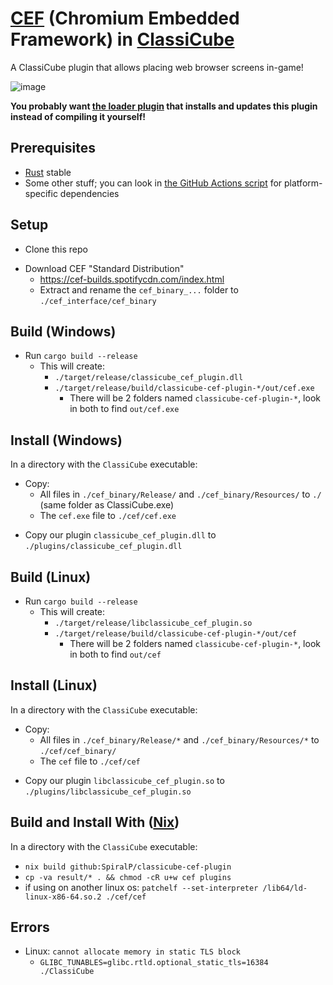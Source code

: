 # [CEF](https://bitbucket.org/chromiumembedded/cef) (Chromium Embedded Framework) in [ClassiCube](https://www.classicube.net/)

A ClassiCube plugin that allows placing web browser screens in-game!

![image](https://i.imgur.com/MyvxVCZ.png)

**You probably want [the loader plugin](https://github.com/SpiralP/classicube-cef-loader-plugin/blob/master/README.md#installing) that installs and updates this plugin instead of compiling it yourself!**

## Prerequisites

- [Rust](https://www.rust-lang.org/) stable
- Some other stuff; you can look in [the GitHub Actions script](.github/workflows/rust.yml) for platform-specific dependencies

## Setup

- Clone this repo

* Download CEF "Standard Distribution"
  - https://cef-builds.spotifycdn.com/index.html
  - Extract and rename the `cef_binary_...` folder to `./cef_interface/cef_binary`

## Build (Windows)

- Run `cargo build --release`
  - This will create:
    - `./target/release/classicube_cef_plugin.dll`
    - `./target/release/build/classicube-cef-plugin-*/out/cef.exe`
      - There will be 2 folders named `classicube-cef-plugin-*`, look in both to find `out/cef.exe`

## Install (Windows)

In a directory with the `ClassiCube` executable:

- Copy:
  - All files in `./cef_binary/Release/` and `./cef_binary/Resources/` to `./` (same folder as ClassiCube.exe)
  - The `cef.exe` file to `./cef/cef.exe`

* Copy our plugin `classicube_cef_plugin.dll` to `./plugins/classicube_cef_plugin.dll`

## Build (Linux)

- Run `cargo build --release`
  - This will create:
    - `./target/release/libclassicube_cef_plugin.so`
    - `./target/release/build/classicube-cef-plugin-*/out/cef`
      - There will be 2 folders named `classicube-cef-plugin-*`, look in both to find `out/cef`

## Install (Linux)

In a directory with the `ClassiCube` executable:

- Copy:
  - All files in `./cef_binary/Release/*` and `./cef_binary/Resources/*` to `./cef/cef_binary/`
  - The `cef` file to `./cef/cef`

* Copy our plugin `libclassicube_cef_plugin.so` to `./plugins/libclassicube_cef_plugin.so`

## Build and Install With ([Nix](https://nixos.org/))

In a directory with the `ClassiCube` executable:

- `nix build github:SpiralP/classicube-cef-plugin`
- `cp -va result/* . && chmod -cR u+w cef plugins`
- if using on another linux os: `patchelf --set-interpreter /lib64/ld-linux-x86-64.so.2 ./cef/cef`

## Errors

- Linux: `cannot allocate memory in static TLS block`
  - `GLIBC_TUNABLES=glibc.rtld.optional_static_tls=16384 ./ClassiCube`
